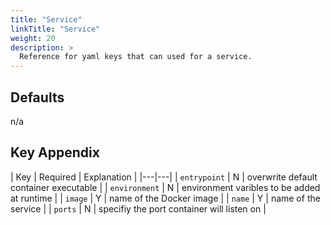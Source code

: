 ```yaml
---
title: "Service"
linkTitle: "Service"
weight: 20
description: >
  Reference for yaml keys that can used for a service.
---
```


## Defaults

n/a

## Key Appendix

| Key | Required | Explanation |
|---|---|
| `entrypoint` | N | overwrite default container executable  |
| `environment` | N | environment varibles to be added at runtime |
| `image` | Y | name of the Docker image |
| `name` | Y | name of the service |
| `ports` | N | specifiy the port container will listen on |
